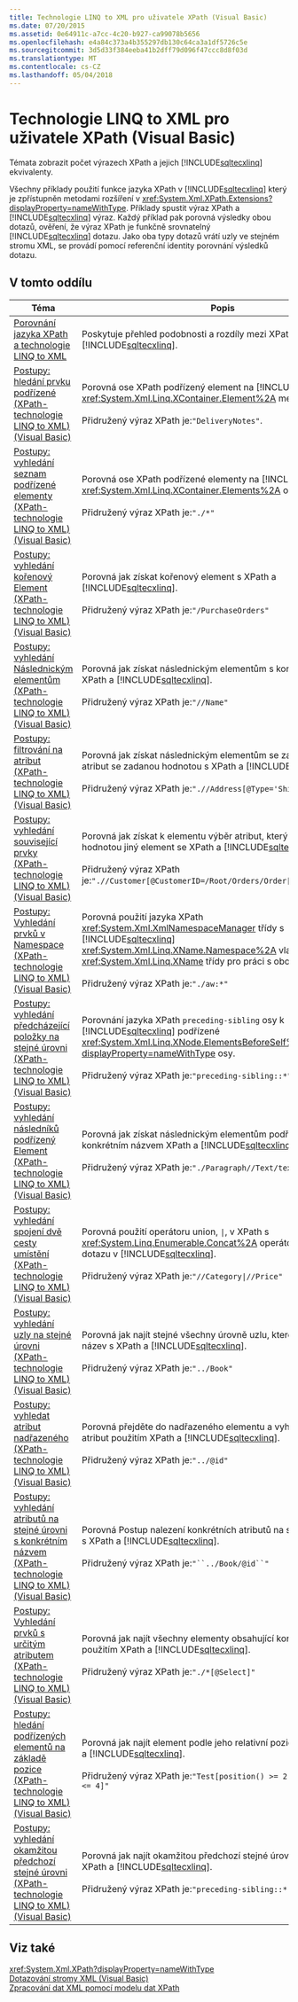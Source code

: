 ```yaml
---
title: Technologie LINQ to XML pro uživatele XPath (Visual Basic)
ms.date: 07/20/2015
ms.assetid: 0e64911c-a7cc-4c20-b927-ca99078b5656
ms.openlocfilehash: e4a84c373a4b355297db130c64ca3a1df5726c5e
ms.sourcegitcommit: 3d5d33f384eeba41b2dff79d096f47ccc8d8f03d
ms.translationtype: MT
ms.contentlocale: cs-CZ
ms.lasthandoff: 05/04/2018
---
```

# <a name="linq-to-xml-for-xpath-users-visual-basic"></a>Technologie LINQ to XML pro uživatele XPath (Visual Basic)

Témata zobrazit počet výrazech XPath a jejich [!INCLUDE[sqltecxlinq](~/includes/sqltecxlinq-md.md)] ekvivalenty.  
  
 Všechny příklady použití funkce jazyka XPath v [!INCLUDE[sqltecxlinq](~/includes/sqltecxlinq-md.md)] který je zpřístupněn metodami rozšíření v <xref:System.Xml.XPath.Extensions?displayProperty=nameWithType>. Příklady spustit výraz XPath a [!INCLUDE[sqltecxlinq](~/includes/sqltecxlinq-md.md)] výraz. Každý příklad pak porovná výsledky obou dotazů, ověření, že výraz XPath je funkčně srovnatelný [!INCLUDE[sqltecxlinq](~/includes/sqltecxlinq-md.md)] dotazu. Jako oba typy dotazů vrátí uzly ve stejném stromu XML, se provádí pomocí referenční identity porovnání výsledků dotazu.  
  
## <a name="in-this-section"></a>V tomto oddílu  
  
|Téma|Popis|  
|-----------|-----------------|  
|[Porovnání jazyka XPath a technologie LINQ to XML](../../../../visual-basic/programming-guide/concepts/linq/comparison-of-xpath-and-linq-to-xml.md)|Poskytuje přehled podobnosti a rozdíly mezi XPath a [!INCLUDE[sqltecxlinq](~/includes/sqltecxlinq-md.md)].|  
|[Postupy: hledání prvku podřízené (XPath-technologie LINQ to XML) (Visual Basic)](../../../../visual-basic/programming-guide/concepts/linq/how-to-find-a-child-element-xpath-linq-to-xml.md)|Porovná ose XPath podřízený element na [!INCLUDE[sqltecxlinq](~/includes/sqltecxlinq-md.md)] <xref:System.Xml.Linq.XContainer.Element%2A> metoda.<br /><br /> Přidružený výraz XPath je:`"DeliveryNotes"`.|  
|[Postupy: vyhledání seznam podřízené elementy (XPath-technologie LINQ to XML) (Visual Basic)](../../../../visual-basic/programming-guide/concepts/linq/how-to-find-a-list-of-child-elements-xpath-linq-to-xml.md)|Porovná ose XPath podřízené elementy na [!INCLUDE[sqltecxlinq](~/includes/sqltecxlinq-md.md)] <xref:System.Xml.Linq.XContainer.Elements%2A> osy.<br /><br /> Přidružený výraz XPath je:`"./*"`|  
|[Postupy: vyhledání kořenový Element (XPath-technologie LINQ to XML) (Visual Basic)](../../../../visual-basic/programming-guide/concepts/linq/how-to-find-the-root-element-xpath-linq-to-xml.md)|Porovná jak získat kořenový element s XPath a [!INCLUDE[sqltecxlinq](~/includes/sqltecxlinq-md.md)].<br /><br /> Přidružený výraz XPath je:`"/PurchaseOrders"`|  
|[Postupy: vyhledání Následnickým elementům (XPath-technologie LINQ to XML) (Visual Basic)](../../../../visual-basic/programming-guide/concepts/linq/how-to-find-descendant-elements-xpath-linq-to-xml.md)|Porovná jak získat následnickým elementům s konkrétním názvem XPath a [!INCLUDE[sqltecxlinq](~/includes/sqltecxlinq-md.md)].<br /><br /> Přidružený výraz XPath je:`"//Name"`|  
|[Postupy: filtrování na atribut (XPath-technologie LINQ to XML) (Visual Basic)](../../../../visual-basic/programming-guide/concepts/linq/how-to-filter-on-an-attribute-xpath-linq-to-xml.md)|Porovná jak získat následnickým elementům se zadaným názvem a atribut se zadanou hodnotou s XPath a [!INCLUDE[sqltecxlinq](~/includes/sqltecxlinq-md.md)].<br /><br /> Přidružený výraz XPath je:`".//Address[@Type='Shipping']"`|  
|[Postupy: vyhledání související prvky (XPath-technologie LINQ to XML) (Visual Basic)](../../../../visual-basic/programming-guide/concepts/linq/how-to-find-related-elements-xpath-linq-to-xml.md)|Porovná jak získat k elementu výběr atribut, který je uvedené hodnotou jiný element se XPath a [!INCLUDE[sqltecxlinq](~/includes/sqltecxlinq-md.md)].<br /><br /> Přidružený výraz XPath je:`".//Customer[@CustomerID=/Root/Orders/Order[12]/CustomerID]"`|  
|[Postupy: Vyhledání prvků v Namespace (XPath-technologie LINQ to XML) (Visual Basic)](../../../../visual-basic/programming-guide/concepts/linq/how-to-find-elements-in-a-namespace.md)|Porovná použití jazyka XPath <xref:System.Xml.XmlNamespaceManager> třídy s [!INCLUDE[sqltecxlinq](~/includes/sqltecxlinq-md.md)] <xref:System.Xml.Linq.XName.Namespace%2A> vlastnost <xref:System.Xml.Linq.XName> třídy pro práci s obory názvů XML.<br /><br /> Přidružený výraz XPath je:`"./aw:*"`|  
|[Postupy: vyhledání předcházející položky na stejné úrovni (XPath-technologie LINQ to XML) (Visual Basic)](../../../../visual-basic/programming-guide/concepts/linq/how-to-find-preceding-siblings-xpath-linq-to-xml.md)|Porovnání jazyka XPath `preceding-sibling` osy k [!INCLUDE[sqltecxlinq](~/includes/sqltecxlinq-md.md)] podřízené <xref:System.Xml.Linq.XNode.ElementsBeforeSelf%2A?displayProperty=nameWithType> osy.<br /><br /> Přidružený výraz XPath je:`"preceding-sibling::*"`|  
|[Postupy: vyhledání následníků podřízený Element (XPath-technologie LINQ to XML) (Visual Basic)](../../../../visual-basic/programming-guide/concepts/linq/how-to-find-descendants-of-a-child-element-xpath-linq-to-xml.md)|Porovná jak získat následnickým elementům podřízeného prvku s konkrétním názvem XPath a [!INCLUDE[sqltecxlinq](~/includes/sqltecxlinq-md.md)].<br /><br /> Přidružený výraz XPath je:`"./Paragraph//Text/text()"`|  
|[Postupy: vyhledání spojení dvě cesty umístění (XPath-technologie LINQ to XML) (Visual Basic)](../../../../visual-basic/programming-guide/concepts/linq/how-to-find-a-union-of-two-location-paths-xpath.md)|Porovná použití operátoru union, <code>&#124;</code>, v XPath s <xref:System.Linq.Enumerable.Concat%2A> operátor standardní dotazu v [!INCLUDE[sqltecxlinq](~/includes/sqltecxlinq-md.md)].<br /><br /> Přidružený výraz XPath je:<code>"//Category&#124;//Price"</code>|  
|[Postupy: vyhledání uzly na stejné úrovni (XPath-technologie LINQ to XML) (Visual Basic)](../../../../visual-basic/programming-guide/concepts/linq/how-to-find-sibling-nodes-xpath-linq-to-xml.md)|Porovná jak najít stejné všechny úrovně uzlu, které mají určitý název s XPath a [!INCLUDE[sqltecxlinq](~/includes/sqltecxlinq-md.md)].<br /><br /> Přidružený výraz XPath je:`"../Book"`|  
|[Postupy: vyhledat atribut nadřazeného (XPath-technologie LINQ to XML) (Visual Basic)](../../../../visual-basic/programming-guide/concepts/linq/how-to-find-an-attribute-of-the-parent-xpath-linq-to-xml.md)|Porovná přejděte do nadřazeného elementu a vyhledat přidružený atribut použitím XPath a [!INCLUDE[sqltecxlinq](~/includes/sqltecxlinq-md.md)].<br /><br /> Přidružený výraz XPath je:`"../@id"`|  
|[Postupy: vyhledání atributů na stejné úrovni s konkrétním názvem (XPath-technologie LINQ to XML) (Visual Basic)](../../../../visual-basic/programming-guide/concepts/linq/how-to-find-attributes-of-siblings-with-a-specific-name.md)|Porovná Postup nalezení konkrétních atributů na stejné úrovni uzlu s XPath a [!INCLUDE[sqltecxlinq](~/includes/sqltecxlinq-md.md)].<br /><br /> Přidružený výraz XPath je:`"``../Book/@id``"`|  
|[Postupy: Vyhledání prvků s určitým atributem (XPath-technologie LINQ to XML) (Visual Basic)](../../../../visual-basic/programming-guide/concepts/linq/how-to-find-elements-with-a-specific-attribute.md)|Porovná jak najít všechny elementy obsahující konkrétní atribut použitím XPath a [!INCLUDE[sqltecxlinq](~/includes/sqltecxlinq-md.md)].<br /><br /> Přidružený výraz XPath je:`"./*[@Select]"`|  
|[Postupy: hledání podřízených elementů na základě pozice (XPath-technologie LINQ to XML) (Visual Basic)](../../../../visual-basic/programming-guide/concepts/linq/how-to-find-child-elements-based-on-position.md)|Porovná jak najít element podle jeho relativní pozici použitím XPath a [!INCLUDE[sqltecxlinq](~/includes/sqltecxlinq-md.md)].<br /><br /> Přidružený výraz XPath je:`"Test[position() >= 2 and position() <= 4]"`|  
|[Postupy: vyhledání okamžitou předchozí stejné úrovni (XPath-technologie LINQ to XML) (Visual Basic)](../../../../visual-basic/programming-guide/concepts/linq/how-to-find-the-immediate-preceding-sibling-xpath-linq-to-xml.md)|Porovná jak najít okamžitou předchozí stejné úrovni uzlu použitím XPath a [!INCLUDE[sqltecxlinq](~/includes/sqltecxlinq-md.md)].<br /><br /> Přidružený výraz XPath je:`"preceding-sibling::*[1]"`|  
  
## <a name="see-also"></a>Viz také  
 <xref:System.Xml.XPath?displayProperty=nameWithType>  
 [Dotazování stromy XML (Visual Basic)](../../../../visual-basic/programming-guide/concepts/linq/querying-xml-trees.md)  
 [Zpracování dat XML pomocí modelu dat XPath](../../../../standard/data/xml/process-xml-data-using-the-xpath-data-model.md)
